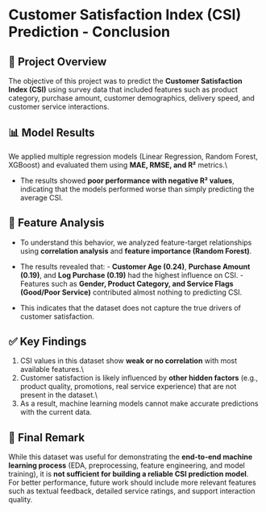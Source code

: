# Customer Satisfaction Index (CSI) Prediction - Conclusion

## 📌 Project Overview

The objective of this project was to predict the **Customer Satisfaction
Index (CSI)** using survey data that included features such as product
category, purchase amount, customer demographics, delivery speed, and
customer service interactions.

## 📊 Model Results

We applied multiple regression models (Linear Regression, Random Forest,
XGBoost) and evaluated them using **MAE, RMSE, and R²** metrics.\

- The results showed **poor performance with negative R² values**,
  indicating that the models performed worse than simply predicting the
  average CSI.

## 🔎 Feature Analysis

- To understand this behavior, we analyzed feature-target relationships
  using **correlation analysis** and **feature importance (Random
  Forest)**.

- The results revealed that: - **Customer Age (0.24)**,
  **Purchase Amount (0.19)**, and **Log Purchase (0.19)** had the highest
  influence on CSI. - Features such as **Gender, Product Category, and
  Service Flags (Good/Poor Service)** contributed almost nothing to
  predicting CSI.
- This indicates that the dataset does not capture the
  true drivers of customer satisfaction.

## ✅ Key Findings

1.  CSI values in this dataset show **weak or no correlation** with most
    available features.\
2.  Customer satisfaction is likely influenced by **other hidden
    factors** (e.g., product quality, promotions, real service
    experience) that are not present in the dataset.\
3.  As a result, machine learning models cannot make accurate
    predictions with the current data.

## 🏁 Final Remark

While this dataset was useful for demonstrating the **end-to-end machine
learning process** (EDA, preprocessing, feature engineering, and model
training), it is **not sufficient for building a reliable CSI prediction
model**.\
For better performance, future work should include more relevant
features such as textual feedback, detailed service ratings, and support
interaction quality.
